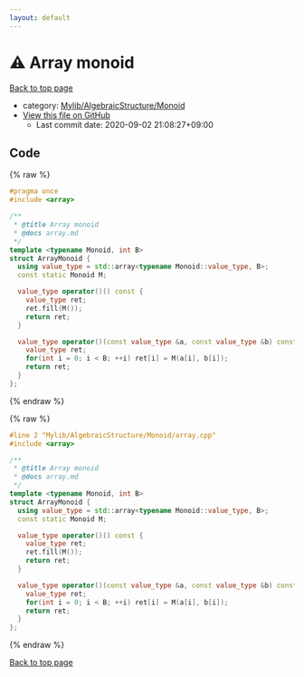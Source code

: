 ```yaml
---
layout: default
---
```


<!-- mathjax config similar to math.stackexchange -->
<script type="text/javascript" async
  src="https://cdnjs.cloudflare.com/ajax/libs/mathjax/2.7.5/MathJax.js?config=TeX-MML-AM_CHTML">
</script>
<script type="text/x-mathjax-config">
  MathJax.Hub.Config({
    TeX: { equationNumbers: { autoNumber: "AMS" }},
    tex2jax: {
      inlineMath: [ ['$','$'] ],
      processEscapes: true
    },
    "HTML-CSS": { matchFontHeight: false },
    displayAlign: "left",
    displayIndent: "2em"
  });
</script>

<script type="text/javascript" src="https://cdnjs.cloudflare.com/ajax/libs/jquery/3.4.1/jquery.min.js"></script>
<script src="https://cdn.jsdelivr.net/npm/jquery-balloon-js@1.1.2/jquery.balloon.min.js" integrity="sha256-ZEYs9VrgAeNuPvs15E39OsyOJaIkXEEt10fzxJ20+2I=" crossorigin="anonymous"></script>
<script type="text/javascript" src="../../../../assets/js/copy-button.js"></script>
<link rel="stylesheet" href="../../../../assets/css/copy-button.css" />


# :warning: Array monoid

<a href="../../../../index.html">Back to top page</a>

* category: <a href="../../../../index.html#b9ce8b1117f3871719e4d3859e7574c9">Mylib/AlgebraicStructure/Monoid</a>
* <a href="{{ site.github.repository_url }}/blob/master/Mylib/AlgebraicStructure/Monoid/array.cpp">View this file on GitHub</a>
    - Last commit date: 2020-09-02 21:08:27+09:00




## Code

<a id="unbundled"></a>
{% raw %}
```cpp
#pragma once
#include <array>

/**
 * @title Array monoid
 * @docs array.md
 */
template <typename Monoid, int B>
struct ArrayMonoid {
  using value_type = std::array<typename Monoid::value_type, B>;
  const static Monoid M;

  value_type operator()() const {
    value_type ret;
    ret.fill(M());
    return ret;
  }

  value_type operator()(const value_type &a, const value_type &b) const {
    value_type ret;
    for(int i = 0; i < B; ++i) ret[i] = M(a[i], b[i]);
    return ret;
  }
};

```
{% endraw %}

<a id="bundled"></a>
{% raw %}
```cpp
#line 2 "Mylib/AlgebraicStructure/Monoid/array.cpp"
#include <array>

/**
 * @title Array monoid
 * @docs array.md
 */
template <typename Monoid, int B>
struct ArrayMonoid {
  using value_type = std::array<typename Monoid::value_type, B>;
  const static Monoid M;

  value_type operator()() const {
    value_type ret;
    ret.fill(M());
    return ret;
  }

  value_type operator()(const value_type &a, const value_type &b) const {
    value_type ret;
    for(int i = 0; i < B; ++i) ret[i] = M(a[i], b[i]);
    return ret;
  }
};

```
{% endraw %}

<a href="../../../../index.html">Back to top page</a>

